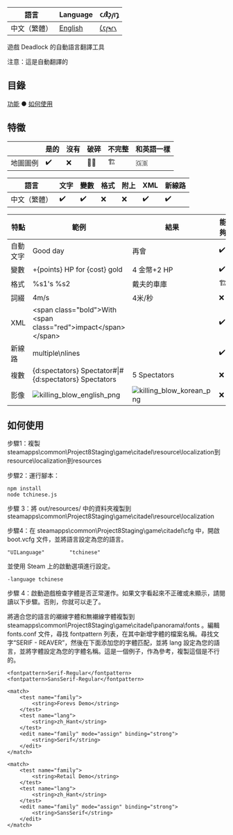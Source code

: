 | 語言 | Language | 𐑤𐑨𐑙𐑜𐑢𐑦𐑡 |
| -- | -- | -- |
| 中文（繁體） | [English](readme.md) | [𐑖𐑱𐑝𐑰𐑩𐑯](readme.en_Shaw.md) |

遊戲 Deadlock 的自動語言翻譯工具

注意：這是自動翻譯的

## 目錄

[功能](#特徵) ● [如何使用](#如何使用)

## 特徵

|     |是的|沒有 |破碎|不完整 | 和英語一樣 |
| ----| ----| ----| ----| ---- | ---- |
|地圖圖例| ✔️ | ❌ | ⛓️‍💥 | 🏗️ | 🇬🇧 |

|語言 | 文字 | 變數 | 格式 | 附上| XML | 新線路 |
| -----| ----| ----| ----| ----| ----| ----- |
|中文（繁體）| ✔️ | ✔️ | ❌ | ❌ | ✔️ | ✔️ |

| 特點 | 範例 | 結果 | 能夠 |
| --- | ----- | ---- | ---- |
| 自動文字 | Good day | 再會 | ✔️ |
| 變數 | +{points} HP for {cost} gold | 4 金幣+2 HP | ✔️ |
| 格式 | %s1's %s2 | 戴夫的車庫 | 🏗️ |
| 詞綴 | 4m/s | 4米/秒 | ❌ |
| XML | \<span class="bold"\>With \<span class="red"\>impact\</span>\</span> |  | ✔️ |
| 新線路 | multiple\nlines |  | ✔️ |
| 複數 | {d:spectators} Spectator#\|#{d:spectators} Spectators | 5 Spectators | ❌ |
| 影像 | ![killing_blow_english_png](https://github.com/user-attachments/assets/0cbedda8-c17a-4b75-b5f0-a1f6b35d5758) | ![killing_blow_korean_png](https://github.com/user-attachments/assets/07477e93-9712-4dcf-a0c4-927c7ee042bf) | ❌     |

## 如何使用

步驟1：複製steamapps\common\Project8Staging\game\citadel\resource\localization到resource\localization到resources

步驟2：運行腳本：
```
npm install
node tchinese.js
```

步驟 3：將 out/resources/ 中的資料夾複製到 steamapps\common\Project8Staging\game\citadel\resource\localization

步驟4：在 steamapps\common\Project8Staging\game\citadel\cfg 中，開啟 boot.vcfg 文件，並將語言設定為您的語言。

```
"UILanguage"		"tchinese"
```

並使用 Steam 上的啟動選項進行設定。
```
-language tchinese
```

步驟 4：啟動遊戲檢查字體是否正常運作。如果文字看起來不正確或未顯示，請閱讀以下步驟。否則，你就可以走了。

將適合您的語言的襯線字體和無襯線字體複製到 steamapps\common\Project8Staging\game\citadel\panorama\fonts 。編輯 fonts.conf 文件，尋找 fontpattern 列表，在其中新增字體的檔案名稱。尋找文字“SERIF - REAVER”，然後在下面添加您的字體匹配，並將 lang 設定為您的語言，並將字體設定為您的字體名稱。這是一個例子，作為參考，複製這個是不行的。
```
<fontpattern>Serif-Regular</fontpattern>
<fontpattern>SansSerif-Regular</fontpattern>

<match>
    <test name="family">
        <string>Forevs Demo</string>
    </test>
    <test name="lang">
        <string>zh_Hant</string>
    </test>
    <edit name="family" mode="assign" binding="strong">
        <string>Serif</string>
    </edit>
</match>

<match>
    <test name="family">
        <string>Retail Demo</string>
    </test>
    <test name="lang">
        <string>zh_Hant</string>
    </test>
    <edit name="family" mode="assign" binding="strong">
        <string>SansSerif</string>
    </edit>
</match>
```
